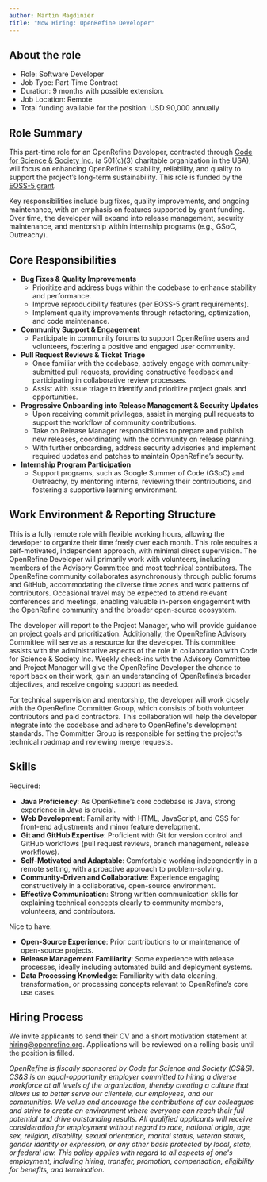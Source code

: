 ```yaml
---
author: Martin Magdinier
title: "Now Hiring: OpenRefine Developer"
---
```

## About the role 

* Role: Software Developer
* Job Type: Part-Time Contract
* Duration: 9 months with possible extension.
* Job Location: Remote
* Total funding available for the position: USD 90,000 annually 

## Role Summary

This part-time role for an OpenRefine Developer, contracted through [Code for Science & Society Inc.](https://www.codeforsociety.org/) (a 501(c)(3) charitable organization in the USA), will focus on enhancing OpenRefine's stability, reliability, and quality to support the project’s long-term sustainability. This role is funded by the [EOSS-5 grant](/funding#2022-eoss-5).

Key responsibilities include bug fixes, quality improvements, and ongoing maintenance, with an emphasis on features supported by grant funding. Over time, the developer will expand into release management, security maintenance, and mentorship within internship programs (e.g., GSoC, Outreachy).

## Core Responsibilities
* **Bug Fixes & Quality Improvements**
  * Prioritize and address bugs within the codebase to enhance stability and performance.
  * Improve reproducibility features (per EOSS-5 grant requirements).
  * Implement quality improvements through refactoring, optimization, and code maintenance.
* **Community Support & Engagement**
  * Participate in community forums to support OpenRefine users and volunteers, fostering a positive and engaged user community.
* **Pull Request Reviews & Ticket Triage**
  * Once familiar with the codebase, actively engage with community-submitted pull requests, providing constructive feedback and participating in collaborative review processes.
  * Assist with issue triage to identify and prioritize project goals and opportunities.
* **Progressive Onboarding into Release Management & Security Updates**
  * Upon receiving commit privileges, assist in merging pull requests to support the workflow of community contributions.
  * Take on Release Manager responsibilities to prepare and publish new releases, coordinating with the community on release planning.
  * With further onboarding, address security advisories and implement required updates and patches to maintain OpenRefine’s security.
* **Internship Program Participation**
  * Support programs, such as Google Summer of Code (GSoC) and Outreachy, by mentoring interns, reviewing their contributions, and fostering a supportive learning environment.

## Work Environment & Reporting Structure

This is a fully remote role with flexible working hours, allowing the developer to organize their time freely over each month. This role requires a self-motivated, independent approach, with minimal direct supervision. The OpenRefine Developer will primarily work with volunteers, including members of the Advisory Committee and most technical contributors. The OpenRefine community collaborates asynchronously through public forums and GitHub, accommodating the diverse time zones and work patterns of contributors. Occasional travel may be expected to attend relevant conferences and meetings, enabling valuable in-person engagement with the OpenRefine community and the broader open-source ecosystem.

The developer will report to the Project Manager, who will provide guidance on project goals and prioritization. Additionally, the OpenRefine Advisory Committee will serve as a resource for the developer. This committee assists with the administrative aspects of the role in collaboration with Code for Science & Society Inc. Weekly check-ins with the Advisory Committee and Project Manager will give the OpenRefine Developer the chance to report back on their work, gain an understanding of OpenRefine’s broader objectives, and receive ongoing support as needed.

For technical supervision and mentorship, the developer will work closely with the OpenRefine Committer Group, which consists of both volunteer contributors and paid contractors. This collaboration will help the developer integrate into the codebase and adhere to OpenRefine's development standards. The Committer Group is responsible for setting the project's technical roadmap and reviewing merge requests.

## Skills 

Required:
* **Java Proficiency**: As OpenRefine’s core codebase is Java, strong experience in Java is crucial.
* **Web Development**: Familiarity with HTML, JavaScript, and CSS for front-end adjustments and minor feature development.
* **Git and GitHub Expertise**: Proficient with Git for version control and GitHub workflows (pull request reviews, branch management, release workflows).
* **Self-Motivated and Adaptable**: Comfortable working independently in a remote setting, with a proactive approach to problem-solving.
* **Community-Driven and Collaborative**: Experience engaging constructively in a collaborative, open-source environment.
* **Effective Communication**: Strong written communication skills for explaining technical concepts clearly to community members, volunteers, and contributors.

Nice to have:
* **Open-Source Experience**: Prior contributions to or maintenance of open-source projects.
* **Release Management Familiarity**: Some experience with release processes, ideally including automated build and deployment systems.
* **Data Processing Knowledge**: Familiarity with data cleaning, transformation, or processing concepts relevant to OpenRefine’s core use cases.

## Hiring Process 

We invite applicants to send their CV and a short motivation statement at hiring@openrefine.org. Applications will be reviewed on a rolling basis until the position is filled.

_OpenRefine is fiscally sponsored by Code for Science and Society (CS&S). CS&S is an equal-opportunity employer committed to hiring a diverse workforce at all levels of the organization, thereby creating a culture that allows us to better serve our clientele, our employees, and our communities. We value and encourage the contributions of our colleagues and strive to create an environment where everyone can reach their full potential and drive outstanding results. All qualified applicants will receive consideration for employment without regard to race, national origin, age, sex, religion, disability, sexual orientation, marital status, veteran status, gender identity or expression, or any other basis protected by local, state, or federal law. This policy applies with regard to all aspects of one's employment, including hiring, transfer, promotion, compensation, eligibility for benefits, and termination._
